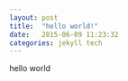 ```yaml
---
layout: post
title:  "hello world!"
date:   2015-06-09 11:23:32
categories: jekyll tech
---
```


hello world
